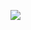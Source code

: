![](https://komarev.com/ghpvc/?username=ChanJoon&color=04C1E2&style=for-the-badge)

<!-- ![](https://komarev.com/ghpvc/?username=your-github-username&label=PROFILE+VIEWS) -->
